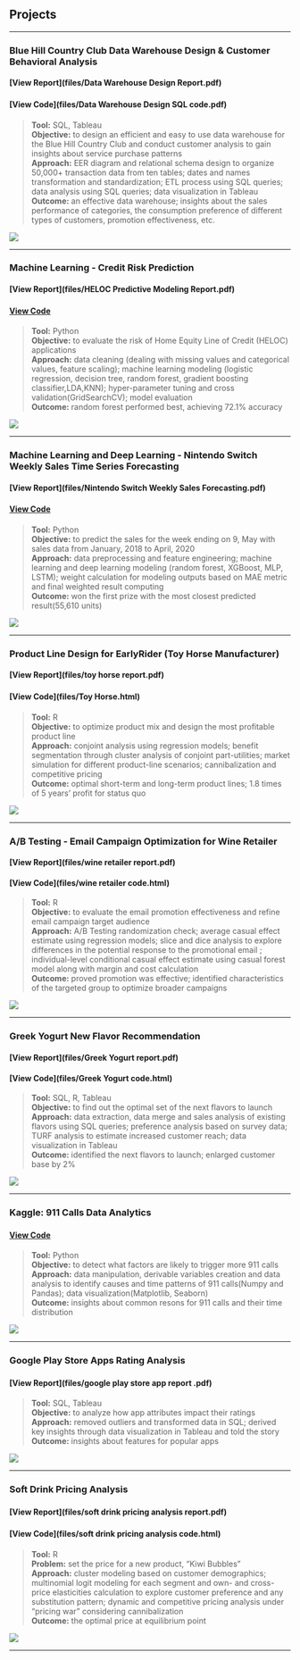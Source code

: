 ## Projects  


---
### Blue Hill Country Club Data Warehouse Design & Customer Behavioral Analysis
#### [View Report](files/Data Warehouse Design Report.pdf)  
#### [View Code](files/Data Warehouse Design SQL code.pdf)　
>**Tool:** SQL, Tableau  <br>
>**Objective:** to design an efficient and easy to use data warehouse for the Blue Hill Country Club and conduct customer analysis to gain insights about service purchase patterns  <br>
>**Approach:** EER diagram and relational schema design to organize 50,000+ transaction data from ten tables; dates and names transformation and standardization; ETL process using SQL queries; data analysis using SQL queries; data visualization in Tableau  <br>
>**Outcome:** an effective data warehouse; insights about the sales performance of categories, the consumption preference of different types of customers, promotion effectiveness, etc.  <br>

<img src="images/blue hill 2.png">

---
### Machine Learning - Credit Risk Prediction 
#### [View Report](files/HELOC Predictive Modeling Report.pdf)  
#### [View Code](https://github.com/lisichun227/lisichun227.github.io/blob/master/files/machine%20learning-HELOC%20code%20.ipynb)　
> **Tool:** Python  <br>
>**Objective:** to evaluate the risk of Home Equity Line of Credit (HELOC) applications  <br>
>**Approach:** data cleaning (dealing with missing values and categorical values, feature scaling); machine learning modeling (logistic regression, decision tree, random forest, gradient boosting classifier,LDA,KNN); hyper-parameter tuning and cross validation(GridSearchCV); model evaluation  <br>
>**Outcome:** random forest performed best, achieving 72.1% accuracy  <br>

<img src="images/credit-card-application-cover-1-1024x695.jpg" >

---
### Machine Learning and Deep Learning - Nintendo Switch Weekly Sales Time Series Forecasting  <br>
#### [View Report](files/Nintendo Switch Weekly Sales Forecasting.pdf)
#### [View Code](https://github.com/lisichun227/lisichun227.github.io/blob/master/files/Nintendo%20Switch%20Weekly%20Sales%20Forecasting.ipynb)　　
>**Tool:** Python  <br>
>**Objective:** to predict the sales for the week ending on 9, May with sales data from January, 2018 to April, 2020  <br>
>**Approach:** data preprocessing and feature engineering; machine learning and deep learning modeling (random forest, XGBoost, MLP, LSTM); weight calculation for modeling outputs based on MAE metric and final weighted result computing  <br>
>**Outcome:** won the first prize with the most closest predicted result(55,610 units)  <br>

<img src="images/Nintendo 6.png" >

---
### Product Line Design for EarlyRider (Toy Horse Manufacturer)  <br>
#### [View Report](files/toy horse report.pdf)    
#### [View Code](files/Toy Horse.html)  　
> **Tool:** R  <br>
> **Objective:** to optimize product mix and design the most profitable product line  <br> 
> **Approach:** conjoint analysis using regression models; benefit segmentation through cluster analysis of conjoint part-utilities; market simulation for different product-line scenarios; cannibalization and competitive pricing  <br>
> **Outcome:** optimal short-term and long-term product lines; 1.8 times of 5 years’ profit for status quo  <br>

<img src="images/toy horse 3.png">

---
### A/B Testing - Email Campaign Optimization for Wine Retailer
#### [View Report](files/wine retailer report.pdf) 
#### [View Code](files/wine retailer code.html) 
> **Tool:** R  <br>
> **Objective:**  to evaluate the email promotion effectiveness and refine email campaign target audience <br> 
> **Approach:** A/B Testing randomization check; average casual effect estimate using regression models; slice and dice analysis to explore differences in the potential response to the promotional email ; individual-level conditional casual effect estimate using casual forest model along with margin and cost calculation  <br>
> **Outcome:** proved promotion was effective; identified characteristics of the targeted group to optimize broader campaigns  <br>

<img src="images/email 11.png" >

---
### Greek Yogurt New Flavor Recommendation  <br>
#### [View Report](files/Greek Yogurt report.pdf)  
#### [View Code](files/Greek Yogurt code.html)  
>**Tool:** SQL, R, Tableau  <br>
>**Objective:** to find out the optimal set of the next flavors to launch  <br>
>**Approach:**  data extraction, data merge and sales analysis of existing flavors using SQL queries; preference analysis based on survey data; TURF analysis to estimate increased customer reach; data visualization in Tableau  <br>
>**Outcome:** identified the next flavors to launch; enlarged customer base by 2%  <br>

<img src="images/yogurt 10.png" >

---
### Kaggle: 911 Calls Data Analytics  <br> 
#### [View Code](https://github.com/lisichun227/lisichun227.github.io/blob/master/files/911%20Calls%20Data%20Analytics%20Project.ipynb)　
> **Tool:** Python  <br>
> **Objective:**  to detect what factors are likely to trigger more 911 calls  <br> 
> **Approach:** data manipulation, derivable variables creation and data analysis to identify causes and time patterns of 911 calls(Numpy and Pandas); data visualization(Matplotlib, Seaborn)  <br>
> **Outcome:** insights about common resons for 911 calls and their time distribution  <br>

<img src="images/911 calls 10.png"  >

---
### Google Play Store Apps Rating Analysis
#### [View Report](files/google play store app report .pdf)　
>**Tool:** SQL, Tableau  <br>
>**Objective:** to analyze how app attributes impact their ratings  <br>
>**Approach:** removed outliers and transformed data in SQL; derived key insights through data visualization in Tableau and told the story  <br>
>**Outcome:** insights about features for popular apps  <br>

<img src="images/google app 6.png" >

---
### Soft Drink Pricing Analysis
#### [View Report](files/soft drink pricing analysis report.pdf)　　
#### [View Code](files/soft drink pricing analysis code.html)　　
>**Tool:** R  <br>
>**Problem:**  set the price for a new product, “Kiwi Bubbles”  <br>
>**Approach:** cluster modeling based on customer demographics; multinomial logit modeling for each segment and own- and cross-price elasticities calculation to explore customer preference and any substitution pattern; dynamic and competitive pricing analysis under “pricing war” considering cannibalization  <br>
>**Outcome:** the optimal price at equilibrium point  <br>

<img src="images/drink 3.png" >


---

